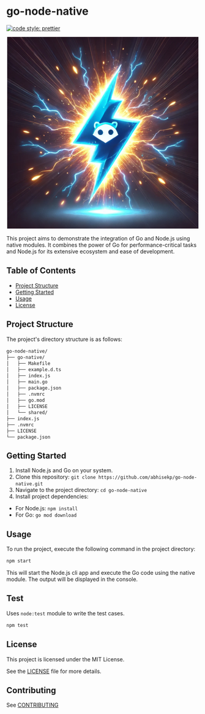 # go-node-native

[![code style: prettier](https://img.shields.io/badge/code_style-prettier-ff69b4.svg?style=flat-square)](https://github.com/prettier/prettier)

<div align="center">
<img src="logo.png" alt="go-node-native" width="500" />
</div>

This project aims to demonstrate the integration of Go and Node.js using native modules. It combines the power of Go for performance-critical tasks and Node.js for its extensive ecosystem and ease of development.

## Table of Contents

- [Project Structure](#project-structure)
- [Getting Started](#getting-started)
- [Usage](#usage)
- [License](#license)

## Project Structure

The project's directory structure is as follows:

```
go-node-native/
├── go-native/
│   ├── Makefile
│   ├── example.d.ts
│   ├── index.js
│   ├── main.go
│   ├── package.json
│   ├── .nvmrc
│   ├── go.mod
│   ├── LICENSE
│   └── shared/
├── index.js
├── .nvmrc
├── LICENSE
└── package.json
```

## Getting Started

1. Install Node.js and Go on your system.
2. Clone this repository: `git clone https://github.com/abhisekp/go-node-native.git`
3. Navigate to the project directory: `cd go-node-native`
4. Install project dependencies:

- For Node.js: `npm install`
- For Go: `go mod download`

## Usage

To run the project, execute the following command in the project directory:

```bash
npm start
```

This will start the Node.js cli app and execute the Go code using the native module. The output will be displayed in the console.

## Test

Uses `node:test` module to write the test cases.

```bash
npm test
```

## License

This project is licensed under the MIT License.

See the [LICENSE](./LICENSE) file for more details.

## Contributing

See [CONTRIBUTING](./CONTRIBUTING.md)
